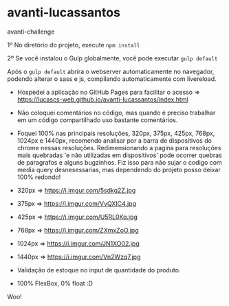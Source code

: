 # avanti-lucassantos
avanti-challenge

1º No diretório do projeto, execute `npm install`

2º Se você instalou o Gulp globalmente, você pode executar `gulp default`

Após o `gulp default` abrira o webserver automaticamente no navegador, podendo alterar o sass e js, compilando automaticamente com livereload.




- Hospedei a aplicação no GitHub Pages para facilitar o acesso => https://lucascs-web.github.io/avanti-lucassantos/index.html




- Não coloquei comentários no código, mas quando é preciso trabalhar em um código compartilhado uso bastante comentários.

- Foquei 100% nas principais resoluções, 320px, 375px, 425px, 768px, 1024px e 1440px, recomendo analisar por a barra de dispositivos do chrome nessas resoluções.
Redimensionando a pagina para resoluções mais quebradas 'e não utilizadas em dispositivos' pode ocorrer quebras de paragrafos e alguns bugzinhos. 
Fiz isso para não sujar o codigo com media query desnesessarias, mas dependendo do projeto posso deixar 100% redondo!

- 320px  =>  https://i.imgur.com/5sdkq2Z.jpg

- 375px  =>  https://i.imgur.com/VvQXIC4.jpg

- 425px  =>  https://i.imgur.com/U5RL0Kq.jpg

- 768px  =>  https://i.imgur.com/ZXmxZoO.jpg

- 1024px =>  https://i.imgur.com/JN1XO02.jpg

- 1440px =>  https://i.imgur.com/Vn2Wzq7.jpg

- Validação de estoque no input de quantidade do produto.

- 100% FlexBox, 0% float :D

Woo!

